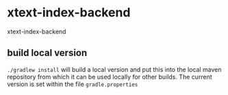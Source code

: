 # xtext-index-backend
xtext-index-backend


## build local version

`./gradlew install` will build a local version and put this into the local maven repository from which it can be used locally for other builds. The current version is set within the file `gradle.properties`
